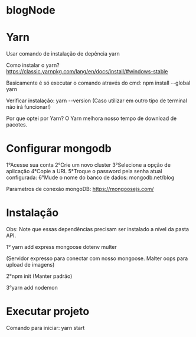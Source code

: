 # blogNode

# Yarn
Usar comando de instalação de depência yarn

Como instalar o yarn?
https://classic.yarnpkg.com/lang/en/docs/install/#windows-stable

Basicamente é só executar o comando através do cmd: npm install --global yarn

Verificar instalação: yarn --version
(Caso utilizar em outro tipo de terminal não irá funcionar!)

Por que optei por Yarn?
O Yarn melhora nosso tempo de download de pacotes.

# Configurar mongodb

1°Acesse sua conta
2°Crie um novo cluster
3°Selecione a opção de aplicação
4°Copie a URL
5°Troque o password pela senha atual configurada: <password>
6°Mude o nome do banco de dados: mongodb.net/blog

Parametros de conexão mongoDB: https://mongoosejs.com/

# Instalação

Obs: Note que essas dependências precisam ser instalado a nível da pasta API.

1° yarn add express mongoose dotenv multer 

(Servidor expresso para conectar com nosso mongoose. 
Malter oops para upload de imagens)

2°npm init (Manter padrão)

3°yarn add nodemon

# Executar projeto 

Comando para iniciar: yarn start



